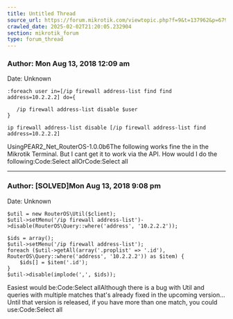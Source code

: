 ```yaml
---
title: Untitled Thread
source_url: https://forum.mikrotik.com/viewtopic.php?f=9&t=137962&p=679768#p679768
crawled_date: 2025-02-02T21:20:05.232904
section: mikrotik_forum
type: forum_thread
---
```


### Author: Mon Aug 13, 2018 12:09 am
Date: Unknown

```
:foreach user in=[/ip firewall address-list find find address=10.2.2.2] do={

   /ip firewall address-list disable $user
}
```

```
ip firewall address-list disable [/ip firewall address-list find address=10.2.2.2]
```

UsingPEAR2_Net_RouterOS-1.0.0b6The following works fine the in the Mikrotik Terminal. But I cant get it to work via the API. How would I do the following:Code:Select allOrCode:Select all


---
### Author: [SOLVED]Mon Aug 13, 2018 9:08 pm
Date: Unknown

```
$util = new RouterOS\Util($client);
$util->setMenu('/ip firewall address-list')->disable(RouterOS\Query::where('address', '10.2.2.2'));
```

```
$ids = array();
$util->setMenu('/ip firewall address-list');
foreach ($util->getAll(array('.proplist' => '.id'), RouterOS\Query::where('address', '10.2.2.2')) as $item) {
    $ids[] = $item('.id');
}
$util->disable(implode(',', $ids));
```

Easiest would be:Code:Select allAlthough there is a bug with Util and queries with multiple matches that's already fixed in the upcoming version... Until that version is released, if you have more than one match, you could use:Code:Select all

